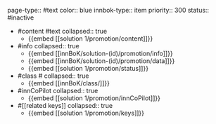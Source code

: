 page-type:: #text
color:: blue
innbok-type:: item
priority:: 300
status:: #inactive

- #content #text
  collapsed:: true
	- {{embed [[solution 1/promotion/content]]}}
- #info
  collapsed:: true
	- {{embed [[innBoK/solution-(id)/promotion/info]]}}
	- {{embed [[innBoK/solution-(id)/promotion/data]]}}
	- {{embed [[solution 1/promotion/status]]}}
- #class #
  collapsed:: true
	- {{embed [[innBoK/class/]]}}
- #innCoPilot
  collapsed:: true
	- {{embed [[solution 1/promotion/innCoPilot]]}}
- #[[related keys]]
  collapsed:: true
	- {{embed [[solution 1/promotion/keys]]}}


